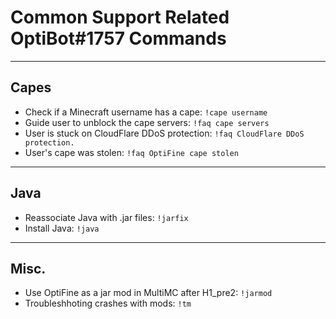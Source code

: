 # Common Support Related OptiBot#1757 Commands

<hr>

## Capes
- Check if a Minecraft username has a cape: `!cape username` 
- Guide user to unblock the cape servers: `!faq cape servers` 
- User is stuck on CloudFlare DDoS protection: `!faq CloudFlare DDoS protection.` 
- User's cape was stolen: `!faq OptiFine cape stolen`

<hr>

## Java 
- Reassociate Java with .jar files: `!jarfix` 
- Install Java: `!java` 

<hr>

## Misc. 
- Use OptiFine as a jar mod in MultiMC after H1_pre2: `!jarmod` 
- Troubleshhoting crashes with mods: `!tm` 